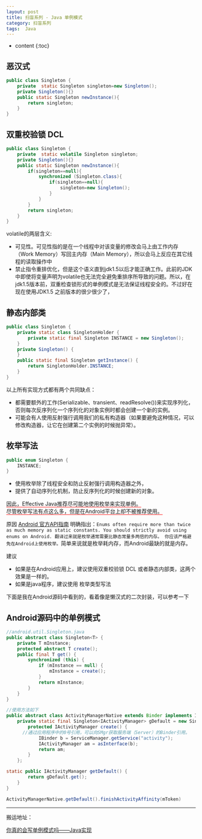 ```yaml
---
layout: post
title: 扫盲系列 - Java 单例模式
category: 扫盲系列
tags:  Java
---
```


* content
{:toc}

##  恶汉式
```java
public class Singleton {
	private  static Singleton singleton=new Singleton();
	private Singleton(){}
	public static Singleton newInstance(){
		return singleton;
	}
}
```
## 双重校验锁 DCL
```java
public class Singleton {
	private  static volatile Singleton singleton;
	private Singleton(){}
	public static Singleton newInstance(){
		if(singleton==null){
			synchronized (Singleton.class){
				if(singleton==null){
					singleton=new Singleton();
				}
			}
		}
		return singleton;
	}
}
```
volatile的两层含义:
*  可见性。可见性指的是在一个线程中对该变量的修改会马上由工作内存（Work Memory）写回主内存（Main Memory），所以会马上反应在其它线程的读取操作中
*  禁止指令重排优化，但是这个语义直到jdk1.5以后才能正确工作。此前的JDK中即使将变量声明为volatile也无法完全避免重排序所导致的问题。所以，在jdk1.5版本前，双重检查锁形式的单例模式是无法保证线程安全的。不过好在现在使用JDK1.5 之前版本的很少很少了，

##  静态内部类
```java
public class Singleton {
	private static class SingletonHolder {
		private static final Singleton INSTANCE = new Singleton();
	}
	private Singleton() {
	}
	public static final Singleton getInstance() {
		return SingletonHolder.INSTANCE;
	}
}
```
以上所有实现方式都有两个共同缺点：
* 都需要额外的工作(Serializable、transient、readResolve())来实现序列化，否则每次反序列化一个序列化的对象实例时都会创建一个新的实例。
* 可能会有人使用反射强行调用我们的私有构造器（如果要避免这种情况，可以修改构造器，让它在创建第二个实例的时候抛异常）。

## 枚举写法
```java
public enum Singleton {
    INSTANCE;
}
```
* 使用枚举除了线程安全和防止反射强行调用构造器之外，
* 提供了自动序列化机制，防止反序列化的时候创建新的对象。

<span style="border-bottom:1px solid red;">因此，Effective Java推荐尽可能地使用枚举来实现单例。   
尽管枚举写法有点这么多，但是在Android平台上却不被推荐使用。</span>

原因 [Android 官方API指南](https://developer.android.com/topic/performance/memory.html) 明确指出：`Enums often require more than twice as much memory as static constants. You should strictly avoid using enums on Android. 翻译过来就是枚举通常需要比静态常量多两倍的内存。 你应该严格避免在Android上使用枚举。`简单来说就是枚举耗内存，而Android最缺的就是内存。


建议
* 如果是在Android应用上，建议使用双重校验锁 DCL  或者静态内部类，这两个效果是一样的。
* 如果是java程序，建议使用 枚举类型写法


下面是我在Android源码中看到的，看着像是懒汉式的二次封装，可以参考一下
##  Android源码中的单例模式
```java
//android.util.Singleton.java
public abstract class Singleton<T> {
	private T mInstance;
	protected abstract T create();
	public final T get() {
		synchronized (this) {
			if (mInstance == null) {
				mInstance = create();
			}
			return mInstance;
		}
	}
}

//使用方法如下
public abstract class ActivityManagerNative extends Binder implements IActivityManager {
	private static final Singleton<IActivityManager> gDefault = new Singleton<IActivityManager>() {
		protected IActivityManager create() {
      //通过应用程序中的0号引用，可以向SMgr获取服务端（Server）的Binder引用。
			IBinder b = ServiceManager.getService("activity");
			IActivityManager am = asInterface(b);
			return am;
		}
	};

static public IActivityManager getDefault() {
		return gDefault.get();
	}
}

ActivityManagerNative.getDefault().finishActivityAffinity(mToken)
```

- - - -
搬运地址：   

 [你真的会写单例模式吗——Java实现](http://www.importnew.com/18872.html)
